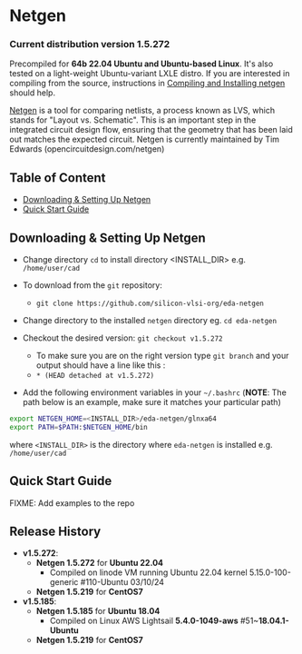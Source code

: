 # Netgen
### Current distribution version 1.5.272
Precompiled for **64b 22.04 Ubuntu and Ubuntu-based Linux**. It's also tested on a light-weight Ubuntu-variant LXLE distro. If you are interested in compiling from the source, instructions in [Compiling and Installing netgen](ADMIN.md) should help.

[Netgen](http://opencircuitdesign.com/netgen/) is a tool for comparing netlists, a process known as LVS, which stands for "Layout vs. Schematic". This is an important step in the integrated circuit design flow, ensuring that the geometry that has been laid out matches the expected circuit.
Netgen is currently maintained by Tim Edwards (opencircuitdesign.com/netgen)

## Table of Content
- [Downloading & Setting Up Netgen](#downloading-&-setting-up-netgen)
- [Quick Start Guide](#quick-start-guide)

## Downloading & Setting Up Netgen

- Change directory ```cd``` to install directory <INSTALL_DIR> e.g. ```/home/user/cad```
- To download from the ```git``` repository:
  - ```git clone https://github.com/silicon-vlsi-org/eda-netgen```
- Change directory to the installed `netgen` directory eg. ```cd eda-netgen```
- Checkout the desired version: ```git checkout v1.5.272```
  - To make sure you are on the right version type ```git branch``` and your output should have a line like this :
  - ```* (HEAD detached at v1.5.272)```

- Add the following environment variables in your `~/.bashrc` (**NOTE**: The path below is an example, make sure it matches your particular path) 

```bash
export NETGEN_HOME=<INSTALL_DIR>/eda-netgen/glnxa64
export PATH=$PATH:$NETGEN_HOME/bin
```

where `<INSTALL_DIR>` is the directory where `eda-netgen` is installed e.g. `/home/user/cad`

## Quick Start Guide
FIXME: Add examples to the repo

## Release History
- **v1.5.272**:
  - **Netgen 1.5.272** for **Ubuntu 22.04**
    - Compiled on linode VM running Ubuntu 22.04 kernel  5.15.0-100-generic #110-Ubuntu 03/10/24
  - **Netgen 1.5.219** for **CentOS7**
- **v1.5.185**:
  - **Netgen 1.5.185** for **Ubuntu 18.04**
    - Compiled on Linux AWS Lightsail **5.4.0-1049-aws** #51~**18.04.1-Ubuntu**
  - **Netgen 1.5.219** for **CentOS7**
